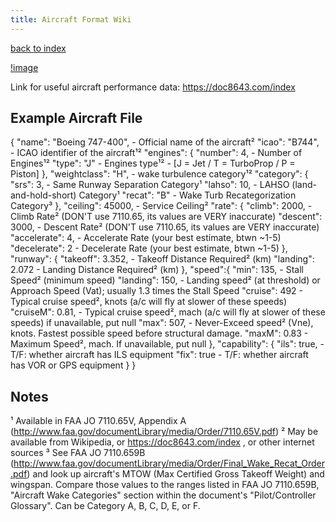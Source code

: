 ```yaml
---
title: Aircraft Format Wiki
---
```

[back to index](index.html)

[!image](http://puu.sh/o6oee/00a63d977a.png)

Link for useful aircraft performance data: https://doc8643.com/index

## Example Aircraft File

{
  "name": "Boeing 747-400",   - Official name of the aircraft²
  "icao": "B744",             - ICAO identifier of the aircraft¹²
  "engines": {
    "number": 4,              - Number of Engines¹²
    "type": "J"               - Engines type¹² - [J = Jet / T = TurboProp / P = Piston]
  },
  "weightclass": "H",   - wake turbulence category¹²
  "category": {
    "srs": 3,           - Same Runway Separation Category¹
    "lahso": 10,        - LAHSO (land-and-hold-short) Category¹
    "recat": "B"        - Wake Turb Recategorization Category³
  },
  "ceiling": 45000,     - Service Ceiling²
  "rate": {
    "climb":      2000, - Climb Rate² (DON'T use 7110.65, its values are VERY inaccurate)
    "descent":    3000, - Descent Rate² (DON'T use 7110.65, its values are VERY inaccurate)
    "accelerate": 4,    - Accelerate Rate (your best estimate, btwn ~1-5)
    "decelerate": 2     - Decelerate Rate (your best estimate, btwn ~1-5)
  },
  "runway": {
    "takeoff": 3.352,   - Takeoff Distance Required² (km)
    "landing": 2.072    - Landing Distance Required² (km)
  },
  "speed":{
    "min":     135,   - Stall Speed² (minimum speed)
    "landing": 150,   - Landing speed² (at threshold) or Approach Speed (Vat); usually 1.3 times the Stall Speed
    "cruise":  492    - Typical cruise speed², knots (a/c will fly at slower of these speeds)
    "cruiseM": 0.81,  - Typical cruise speed², mach  (a/c will fly at slower of these speeds) if unavailable, put null
    "max":     507,   - Never-Exceed speed² (Vne), knots. Fastest possible speed before structural damage.
    "maxM":    0.83   - Maximum Speed², mach. If unavailable, put null
  },
  "capability": {
    "ils": true,      - T/F: whether aircraft has ILS equipment
    "fix": true       - T/F: whether aircraft has VOR or GPS equipment
  }
}



## Notes

¹ Available in FAA JO 7110.65V, Appendix A (http://www.faa.gov/documentLibrary/media/Order/7110.65V.pdf)
² May be available from Wikipedia, or https://doc8643.com/index , or other internet sources
³ See FAA JO 7110.659B (http://www.faa.gov/documentLibrary/media/Order/Final_Wake_Recat_Order.pdf)
  and look up aircraft's MTOW (Max Certified Gross Takeoff Weight) and wingspan. Compare those
  values to the ranges listed in FAA JO 7110.659B, "Aircraft Wake Categories" section within the
  document's "Pilot/Controller Glossary". Can be Category A, B, C, D, E, or F.
